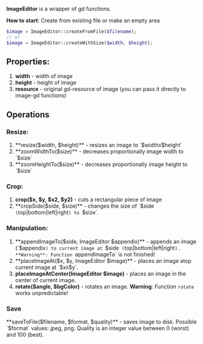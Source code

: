 **ImageEditor** is a wrapper of gd functions.

**How to start**:
Create from existing file or make an empty area
```php
$image = ImageEditor::createFromFile($filename);
// or
$image = ImageEditor::createWithSize($width, $height);
```

## Properties:
1. **width** - width of image
2. **height** - height of image
3. **resource** - original gd-resource of image (you can pass it directly to image-gd functions)


## Operations
### Resize:
1. **resize($width, $height)** - resizes an image to `$width` X `$height`
2. **zoomWidthTo($size)** - decreases proportionally image width to `$size`
3. **zoomHeightTo($size)** - decreases proportionally image height to `$size`

### Crop:
1. **crop($x, $y, $x2, $y2)** - cuts a rectangular piece of image
2. **cropSide($side, $size)** - changes the size of `$side` (`top|bottom|left|right`) to `$size`.

### Manipulation:
1. **appendImageTo($side, ImageEditor $appendix)** - appends an image (`$appendix`) to current image at `$side` (`top|bottom|left|right`).
**Warning**: Function `appendImageTo` is not finished!
2. **placeImageAt($x, $y, ImageEditor $image)** - places an image atop current image at `$x` X `$y`.
3. **placeImageAtCenter(ImageEditor $image)** - places an image in the center of current image.
4. **rotate($angle, $bgColor)** - rotates an image.
**Warning**: Function `rotate` works unpredictable!

### Save
**saveToFile($filename, $format, $quality)** - saves image to disk.
Possible `$format` values: jpeg, png.
Quality is an integer value between 0 (worst) and 100 (best).
